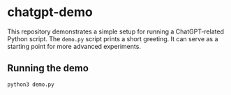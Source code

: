 # chatgpt-demo

This repository demonstrates a simple setup for running a ChatGPT-related Python
script. The `demo.py` script prints a short greeting. It can serve as a
starting point for more advanced experiments.

## Running the demo

```bash
python3 demo.py
```
